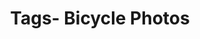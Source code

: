 ---
layout: "journal_by_tag"
tag: "bicycle"
title: "Tags- Bicycle Photos"
permalink: "/blog/tag/bicycle/"
header-img: "img/archive-bg.jpg"
---